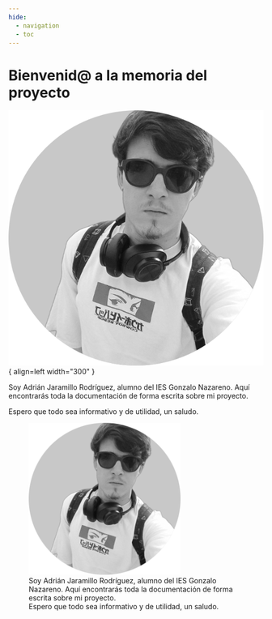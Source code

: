 ```yaml
---
hide:
  - navigation
  - toc
---
```


# Bienvenid@ a la memoria del proyecto

![profilepic](images/profile-pic.png){ align=left width="300" }

Soy Adrián Jaramillo Rodríguez, alumno del IES Gonzalo Nazareno. Aquí encontrarás toda la documentación de forma escrita sobre mi proyecto.

Espero que todo sea informativo y de utilidad, un saludo.

<figure markdown>
  <img src="images/profile-pic.png" alt="pfp" width="300" height="300"/>
  <figcaption>Soy Adrián Jaramillo Rodríguez, alumno del IES Gonzalo Nazareno. Aquí encontrarás toda la documentación de forma escrita sobre mi proyecto.<br>Espero que todo sea informativo y de utilidad, un saludo.</figcaption>
</figure>
